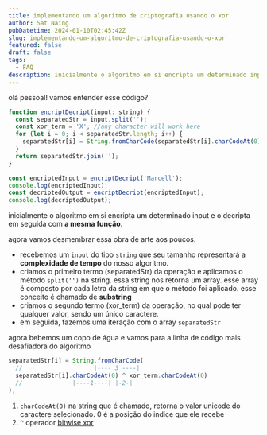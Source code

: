 ```yaml
---
title: implementando um algoritmo de criptografia usando o xor
author: Sat Naing
pubDatetime: 2024-01-10T02:45:42Z
slug: implementando-um-algoritmo-de-criptografia-usando-o-xor
featured: false
draft: false
tags:
  - FAQ
description: inicialmente o algoritmo em si encripta um determinado input e o decripta em seguida com **a mesma função**.
---
```


olá pessoal! vamos entender esse código?

```javascript
function encriptDecript(input: string) {
  const separatedStr = input.split('');
  const xor_term = 'X'; //any character will work here
  for (let i = 0; i < separatedStr.length; i++) {
    separatedStr[i] = String.fromCharCode(separatedStr[i].charCodeAt(0) ^ xor_term.charCodeAt(0));
  }
  return separatedStr.join('');
}

const encriptedInput = encriptDecript('Marcell');
console.log(encriptedInput);
const decriptedOutput = encriptDecript(encriptedInput);
console.log(decriptedOutput);

```

inicialmente o algoritmo em si encripta um determinado input e o decripta em seguida com **a mesma função**.

agora vamos desmembrar essa obra de arte aos poucos.

- recebemos um `input` do tipo `string` que seu tamanho representará a **complexidade de tempo** do nosso algoritmo.
- criamos o primeiro termo (separatedStr) da operação e aplicamos o método `split('')` na string. essa string nos retorna um array. esse array é composto por cada letra da string em que o método foi aplicado. esse conceito é chamado de **substring**
- criamos o segundo termo (xor_term) da operação, no qual pode ter qualquer valor, sendo um único caractere.
- em seguida, fazemos uma iteração com o array `separatedStr`

agora bebemos um copo de água e vamos para a linha de código mais desafiadora do algoritmo

```javascript
separatedStr[i] = String.fromCharCode(
  //                    |---- 3 ----|
  separatedStr[i].charCodeAt(0) ^ xor_term.charCodeAt(0)
  //              |----1----| |-2-|
);
```

1. `charCodeAt(0)` na string que é chamado, retorna o valor unicode do caractere selecionado. 0 é a posição do indice que ele recebe
2. `^` operador <a href='https://developer.mozilla.org/en-US/docs/Web/JavaScript/Reference/Operators/Bitwise_XOR'>bitwise xor</a>
